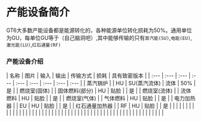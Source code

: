 # 产能设备简介

GT6大多数产能设备都是能源转化的，各种能源单位转化损耗为50%。通用单位为GU，每单位GU等于（自己脑洞吧）,其中能够传输的只有`蒸汽能(SU)`,`电能(EU)`,`激光能(LU)`,`红石通量(RF)`

### 产能设备介绍

| 名称 | 图片 | 输入 | 输出 | 传输方式 | 损耗 | 具有致密版本 |
| :--- | :--- | :--- | :--- | :--- | :--- | :--- | :--- | :--- |
| 蒸汽锅炉 |  | HU | SU\(蒸汽流体\) | 流体 | 50% | 是 |
| 燃烧室\(固体\) |  | 固体燃料\(部分\) | HU | 贴脸 |  | 是 |
| 燃烧室\(流体\) |  | 流体燃料 | HU | 贴脸 |  | 是 |
| 燃烧室\(气体\) |  | 气体燃料 | HU | 贴脸 |  | 是 |
| 电力加热器 |  | EU | HU | 贴脸 |  | 是 |
| 红石通量加热器 |  | RF | HU | 贴脸 |  | 是 |
|  |  |  |  |  |  |  |
|  |  |  |  |  |  |  |
|  |  |  |  |  |  |  |
|  |  |  |  |  |  |  |
|  |  |  |  |  |  |  |
|  |  |  |  |  |  |  |
|  |  |  |  |  |  |  |




